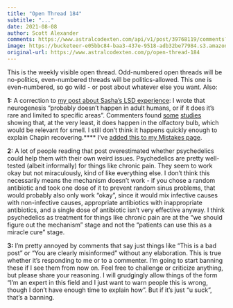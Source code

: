 ```yaml
---
title: "Open Thread 184"
subtitle: "..."
date: 2021-08-08
author: Scott Alexander
comments: https://www.astralcodexten.com/api/v1/post/39768119/comments?&all_comments=true
image: https://bucketeer-e05bbc84-baa3-437e-9518-adb32be77984.s3.amazonaws.com/public/images/b4c94a59-ddef-412f-bf60-9e066168f493_496x341.png
original-url: https://www.astralcodexten.com/p/open-thread-184
---
```

This is the weekly visible open thread. Odd-numbered open threads will be no-politics, even-numbered threads will be politics-allowed. This one is even-numbered, so go wild - or post about whatever else you want. Also:

**1:** A correction to [my post about Sasha’s LSD experience](https://astralcodexten.substack.com/p/what-should-we-make-of-sasha-chapins): I wrote that neurogenesis “probably doesn’t happen in adult humans, or if it does it’s rare and limited to specific areas”. Commenters found [some](https://www.ncbi.nlm.nih.gov/pmc/articles/PMC4071289/) [studies ](https://www.ncbi.nlm.nih.gov/pmc/articles/PMC4968158/)showing that, at the very least, it does happen in the olfactory bulb, which would be relevant for smell. I still don’t think it happens quickly enough to explain Chapin recovering.**** I’ve [added this to my Mistakes page](https://astralcodexten.substack.com/p/mistakes).

**2:** A lot of people reading that post overestimated whether psychedelics could help them with their own weird issues. Psychedelics are pretty well-tested (albeit informally) for things like chronic pain. They seem to work okay but not miraculously, kind of like everything else. I don’t think this necessarily means the mechanism doesn’t work - if you chose a random antibiotic and took one dose of it to prevent random sinus problems, that would probably also only work “okay”, since it would mix infective causes with non-infective causes, appropriate antibiotics with inappropriate antibiotics, and a single dose of antibiotic isn’t very effective anyway. I think psychedelics as treatment for things like chronic pain are at the “we should figure out the mechanism” stage and not the “patients can use this as a miracle cure” stage.

**3:** I’m pretty annoyed by comments that say just things like “This is a bad post” or “You are clearly misinformed” without any elaboration. This is true whether it’s responding to me or to a commenter. I’m going to start banning these if I see them from now on. Feel free to challenge or criticize anything, but please share your reasoning. I will grudgingly allow things of the form “I’m an expert in this field and I just want to warn people this is wrong, though I don’t have enough time to explain how”. But if it’s just “u suck”, that’s a banning.
